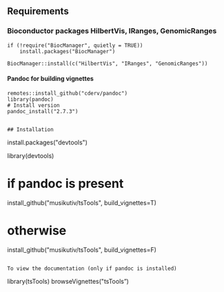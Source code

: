 ## Requirements

### Bioconductor packages HilbertVis, IRanges, GenomicRanges

```
if (!require("BiocManager", quietly = TRUE))
    install.packages("BiocManager")

BiocManager::install(c("HilbertVis", "IRanges", "GenomicRanges"))
```

#### Pandoc for building vignettes

```
remotes::install_github("cderv/pandoc")
library(pandoc)
# Install version
pandoc_install("2.7.3")


## Installation

```
install.packages("devtools")

library(devtools)
# if pandoc is present
install_github("musikutiv/tsTools", build_vignettes=T)
# otherwise
install_github("musikutiv/tsTools", build_vignettes=F)

```

To view the documentation (only if pandoc is installed) 

```
library(tsTools)
browseVignettes("tsTools”)
```
